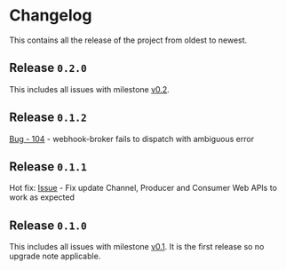 # Changelog

This contains all the release of the project from oldest to newest.

## Release `0.2.0`

This includes all issues with milestone [v0.2](https://github.com/newscred/webhook-broker/issues?q=is%3Aissue%20state%3Aclosed%20milestone%3Av0.2). 

## Release `0.1.2`

[Bug - 104](https://github.com/newscred/webhook-broker/issues/104) - webhook-broker fails to dispatch with ambiguous error

## Release `0.1.1`

Hot fix: [Issue](https://github.com/newscred/webhook-broker/issues/83) - Fix update Channel, Producer and Consumer Web APIs to work as expected

## Release `0.1.0`

This includes all issues with milestone [v0.1](https://github.com/newscred/webhook-broker/issues?q=is%3Aissue+milestone%3Av0.1). It is the first release so no upgrade note applicable.
